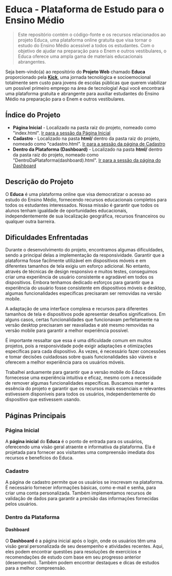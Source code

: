 # Educa - Plataforma de Estudo para o Ensino Médio
> Este repositório contém o código-fonte e os recursos relacionados ao projeto Educa, uma plataforma online gratuita que visa tornar o estudo do Ensino Médio acessível a todos os estudantes. Com o objetivo de ajudar na preparação para o Enem e outros vestibulares, o Educa oferece uma ampla gama de materiais educacionais abrangentes.

Seja bem-vindo(a) ao repositório do **Projeto Web** chamado **Educa** proporcionado pela [**Kick**](https://soukick.com.br/), uma jornada tecnológica e socioemocional totalmente sem custo para jovens de escolas públicas que querem viabilizar um possível primeiro emprego na área de tecnologia! Aqui você encontrará uma plataforma gratuita e abrangente para auxiliar estudantes do Ensino Médio na preparação para o Enem e outros vestibulares.

## Índice do Projeto
- **Página Inicial** - Localizado na pasta raiz do projeto, nomeado como "index.html". [Ir para a sessão da Página Inicial](#página-inicial)
- **Cadastro** - Localizado na pasta **html/** dentro da pasta raiz do projeto, nomeado como "cadastro.html". [Ir para a sessão da página de Cadastro](#cadastro)
- **Dentro da Plataforma (Dashboard)** - Localizado na pasta **html/** dentro da pasta raiz do projeto, nomeado como "DentroDaPlataforma(dashboard).html". [Ir para a sessão da página do Dashboard](#dashboard)

## Descrição do Projeto
O **Educa** é uma plataforma online que visa democratizar o acesso ao estudo do Ensino Médio, fornecendo recursos educacionais completos para todos os estudantes interessados. Nossa missão é garantir que todos os alunos tenham igualdade de oportunidades educacionais, independentemente de sua localização geográfica, recursos financeiros ou qualquer outra barreira.

## Dificuldades Enfrentadas
Durante o desenvolvimento do projeto, encontramos algumas dificuldades, sendo a principal delas a implementação da responsividade. Garantir que a plataforma fosse facilmente utilizável em dispositivos móveis e em diferentes tamanhos de tela exigiu um esforço adicional. No entanto, através de técnicas de design responsivo e muitos testes, conseguimos criar uma experiência de usuário consistente e agradável em todos os dispositivos. Embora tenhamos dedicado esforços para garantir que a experiência do usuário fosse consistente em dispositivos móveis e desktop, algumas funcionalidades específicas precisaram ser removidas na versão mobile.

A adaptação de uma interface complexa e recursos para diferentes tamanhos de tela e dispositivos pode apresentar desafios significativos. Em alguns casos, certas funcionalidades que funcionavam perfeitamente na versão desktop precisaram ser reavaliadas e até mesmo removidas na versão mobile para garantir a melhor experiência possível.

É importante ressaltar que essa é uma dificuldade comum em muitos projetos, pois a responsividade pode exigir adaptações e otimizações específicas para cada dispositivo. Às vezes, é necessário fazer concessões e tomar decisões cuidadosas sobre quais funcionalidades são viáveis e oferecem a melhor experiência para os usuários móveis.

Trabalhei arduamente para garantir que a versão mobile do Educa fornecesse uma experiência intuitiva e eficaz, mesmo com a necessidade de remover algumas funcionalidades específicas. Buscamos manter a essência do projeto e garantir que os recursos mais essenciais e relevantes estivessem disponíveis para todos os usuários, independentemente do dispositivo que estivessem usando.

## Páginas Principais

### Página Inicial
A **página inicial** do **Educa** é o ponto de entrada para os usuários, oferecendo uma visão geral atraente e informativa da plataforma. Ela é projetada para fornecer aos visitantes uma compreensão imediata dos recursos e benefícios do Educa.

### Cadastro
A página de cadastro permite que os usuários se inscrevam na plataforma. É necessário fornecer informações básicas, como e-mail e senha, para criar uma conta personalizada. Também implementamos recursos de validação de dados para garantir a precisão das informações fornecidas pelos usuários.

### Dentro da Plataforma

#### Dashboard
O **Dashboard** é a página inicial após o login, onde os usuários têm uma visão geral personalizada de seu desempenho e atividades recentes. Aqui, eles podem encontrar questões para resoluções de exercícios e recomendações de estudo com base em seu progresso anterior (desempenho). Também podem encontrar destaques e dicas de estudos para a melhor compreensão.
